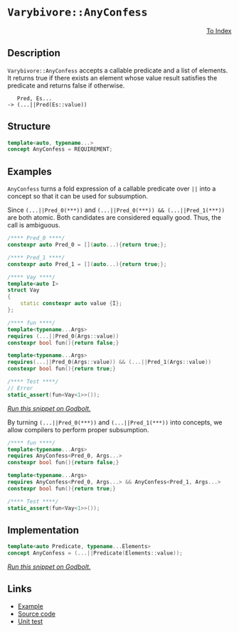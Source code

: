 <!-- Copyright 2024 Feng Mofan
SPDX-License-Identifier: Apache-2.0 -->

# `Varybivore::AnyConfess`

<p style='text-align: right;'><a href="../../concepts.md#varybivore-any-confess">To Index</a></p>

## Description

`Varybivore::AnyConfess` accepts a callable predicate and a list of elements.
It returns true if there exists an element whose value result satisfies the predicate and returns false if otherwise.

<pre><code>   Pred, Es...
-> (...||Pred(Es::value))</code></pre>

## Structure

```C++
template<auto, typename...>
concept AnyConfess = REQUIREMENT;
```

## Examples

`AnyConfess` turns a fold expression of a callable predicate over `||` into a concept so that it can be used for subsumption.

Since `(...||Pred_0(***))` and `(...||Pred_0(***)) && (...||Pred_1(***))` are both atomic.
Both candidates are considered equally good.
Thus, the call is ambiguous.

```C++
/**** Pred_0 ****/
constexpr auto Pred_0 = [](auto...){return true;};

/**** Pred_1 ****/
constexpr auto Pred_1 = [](auto...){return true;};

/**** Vay ****/
template<auto I>
struct Vay
{
    static constexpr auto value {I};
};

/**** fun ****/
template<typename...Args>
requires (...||Pred_0(Args::value))
constexpr bool fun(){return false;}

template<typename...Args>
requires(...||Pred_0(Args::value)) && (...||Pred_1(Args::value))
constexpr bool fun(){return true;}

/**** Test ****/
// Error
static_assert(fun<Vay<1>>());
```

[*Run this snippet on Godbolt.*](https://godbolt.org/#z:OYLghAFBqd5QCxAYwPYBMCmBRdBLAF1QCcAaPECAMzwBtMA7AQwFtMQByARg9KtQYEAysib0QXACx8BBAKoBnTAAUAHpwAMvAFYTStJg1DIApACYAQuYukl9ZATwDKjdAGFUtAK4sGIAMwapK4AMngMmAByPgBGmMQgZgCspAAOqAqETgwe3r4BQemZjgJhEdEscQnJtpj2JQxCBEzEBLk%2BfoG19dlNLQRlUbHxiSkKza3t%2BV3j/YMVVaMAlLaoXsTI7BwA9ABU%2B7sA1MrEmOgA%2BhqHB7vbJhoAgmgM45iqqcSHTF5Ex6cXVxM/gAIocTEkrElgRBvkQAHQIpYmADsFlOBHWDEOBGIXkwQKsyOBBPuD1JewOfzO5y41wOd0ez1e70%2BsNQVIutKBoPBkOhbIRcKRqPRmOxuPx/kJxKlpPJN0OADUmABPOn7BkPAiYFipAzaoFuNmHACSQOwpPGuIcStVctRpMOTsOs0cyEOTO1LK%2BP3ZADcxHiwaizUSSY8UTKrBHHhT9ocqF4sTdNdrdfrJW4CCrUoxWJhBQ9iMAFObSacAI5ePCnBSHCCClFuJsnakaCBFksgEAB7yYJZIxkCZkfQ4xVCeBNJiDCtGYDHELFUMRKElhmNanV6pgG/xZnN5tiF4ul/wWx6V6u1hsIpst/6XDsn7u9vEDsFmABs5k/9cbyObADW05J8ux7QN%2B0HJ5hy9Udx0nRMGBnFE5wXLEcTxNdiQ3OMjgAFUwcZ1VucltkObBiGIEhLWaN1ziYBQlFaagk0NZUVUNLgyzPGckSlDgVloTgkl4PwOC0UhUE4ZtLGsF01g2TAP38HhSAITQBJWABrEAkk/OEAA5PykJJkU/SQAE5/DMsx/H0ThJF4FgJA0IIxIkqSOF4BQQCCdTxIE0g4FgGBEBANYCFSH5yEoNBdToeJInzThVCMgBaczDmAZB3SkOEzF4M5CBIPB0D0fhBBEMR2CkGRBEUFR1AC0hdC4UgAHdiCYVJOB4QThNEjTJM4AB5H4ooIQ5UCoQ5Us/DLJCynLDjysx6w8eL6E%2BcwVKWXh/K0FYICQOLUgSsgKAgU7zpAYApDMPg6G1YgfIgGIhpicIWhVXreE%2B5hiBVEaYm0TAHF%2B0g4rYQQRoYWgfuarAYi8YAjVoWgfO4XgsBYQxgHERGazBxw/UIoa3jBn4tlU8JtSE5raDwGIusBjwsCGnE8GcrHSFJ4hxyUYEdTxxmjA0lYqAMEtFTwTB2pG3MxNUirhFEcRapVhq1CG1r9DxlBrGsfQmZ8yAVlQVIGkxtLxnQblTFkywzA8vniFKsmze6YnshcBh3E8Do9FCcIhkqEY2qKLIBCmPwI4yKOGHmYYEjauxvYEPpJgD/JU7qdPGgmAYQ4WcPbELmO9FmVok7DlOVgUBTNgkfqOBE0h3N4TzZvSzLstyyR8vrXBiu22yuD2tTxZWBBMCYLAEhnUgdMkfw4Ss5FJA0SQzEkT9XL0iz7I4RzSGc/wzDhfxP2RAz/AMpIki4ayLIM9uhs87zfMngKjtC47wvGtFS610tpJTYClHui1kAGCMCtCycIuBwgkkVIgbsyptRVlVdW0hNZKG1s1XQD1OrdV%2Bi3NuHdhocDGpFH4U0ZpzQWh6GBwA4EIKQetVAm14jKTMBPA6gV/4gPiDFK6nCzpbRQMwrgFkuBBBoLQZ6r13rNX%2Bt9CGqjAbA1BuDHmUNGAEFhvDIaSMUZowxhDHGIstgSXwKcBweBSaY2QaoSm2oIa0zqENRmzNvps2sftN23NVJ8wFpgIWuMjCi1AD/PgUsFAyzlgrRgENMFqxqjg2QWsmoSUIXrMWDsrCWGNjEU2i8LZW04DbAgdsQQFOsM7Turt3alPrnnexzgICuArm1YO5Rk56Ejg0bpaR44NBrosXOPQM7l2zrHL27SC5zGLv01OMy8hzKrkXPptdm6rHWE3ceR9yHv04N3eamVoF41YYgq4EBh6oOUuPfaU9SAzzniMReOlZFBHpifM%2BSQ4SWSSBZMwIKvwGSfuZN%2BzUP62C/vw3%2B8B/4RQmiIoRxAwFbBaCwTKLAFB%2BndH6aRcIMzjEKvgVBpVyqyCwekuq8g8HZJ0AEDqXUepYzIYNGFo1AGTWmrNXF%2BLCXEtJZNCAG1xHcJ2v4Ph4sgonTEedNFiqJEEtSKkc4RKLLnFFecVQUL5GKMoMoiSGiEaqTNVo4mEM9EwzhgjGxmBkaozEOYnmljIn%2BNILY72jjyYuOQFTdxghPEMyZizFUfiOaBIhiEjIYThaRPCNEw6sSmDS1lvLRWKSaVpIkBk%2BqjKdYsuYQbR2NhvEtMkpbbImNti2zLYUiwDTJJNKwFWtOCzfb%2B3WUHP24zS6DOyMModpRlk7MmfnTObRZmVzaQ0adA6U5l36MMzZS7dkN32TVTl0KPKnP1YtPFBLDhapJTuQiYr7kkEebKn%2B09Z7z0oC3P5AQL6QtsmYL9XADIaE/MCvdndOCfz8i85eq8n7323v4JIf7bJmSPv4Ll%2B6vLf0Oi3AqgHKHPPvbzeImRnCSCAA)

By turning `(...||Pred_0(***))` and `(...||Pred_1(***))` into concepts, we allow compilers to perform proper subsumption.

```C++
/**** fun ****/
template<typename...Args>
requires AnyConfess<Pred_0, Args...>
constexpr bool fun(){return false;}

template<typename...Args>
requires AnyConfess<Pred_0, Args...> && AnyConfess<Pred_1, Args...>
constexpr bool fun(){return true;}

/**** Test ****/
static_assert(fun<Vay<1>>());
```

## Implementation

```C++
template<auto Predicate, typename...Elements>
concept AnyConfess = (...||Predicate(Elements::value));
```

[*Run this snippet on Godbolt.*](https://godbolt.org/#z:OYLghAFBqd5QCxAYwPYBMCmBRdBLAF1QCcAaPECAMzwBtMA7AQwFtMQByARg9KtQYEAysib0QXACx8BBAKoBnTAAUAHpwAMvAFYTStJg1DIApACYAQuYukl9ZATwDKjdAGFUtAK4sGIAMwapK4AMngMmAByPgBGmMQBAKykAA6oCoRODB7evgFBaRmOAmER0SxxCf7JdpgOWUIETMQEOT5%2BgbaY9sUMjc0EpVGx8Um2TS1teZ0KE4PhwxWj1QCUtqhexMjsHAD0AFSHR8cnp0e7JhoAggdHANQAkiwp9GyCTL13xxfXt2f/Zx%2BV0uVwImGeBjBJn8biYXiId2UxEw%2BFEYNIdwIAE8UoxWJgAHRE7CvRgEBTQ7AgtAMbYpAh3K4MLEeBhUTAKBR3aEAETuECJBJMAHY3CK3EiUXg0ZgICTwWSFCAQAA3MReTArFbQqzXEF/AHnfXHO4AFQ55K%2BRt%2BhpOQON90l6AA%2BhorYcgTTZphVCliHc4Qina7uf4%2BSZElZEjyIIHUILtcKLMiCJsGJjiBqdSKedm9TbHciXVx3ftPQJvb7/XHEUXnSXedzIxGY3GEyLk5hU8R0wRM5hs8Lc/5dcCC4c7gA1JhY0tAsEQj4DmE1h6UkGzTMOKczkEdkF3Q93WYfaV3L1gqsB%2BGoO5q7yYblJtdDvPA18jvfj/Z3KhedPfCCC4vEu0JuNiuLMGwgpXMQwAUv4VLXMiACOXh4MiXJMiyAjspyYHBkEjJwQogrrtcF4%2Bn6dwxKgni/v%2BECJp23bplQYhKIOub5qC4IgVCMIQXi0FErB8HkbBmBoRhHKMsyrJ4QhEp1kRYmkUSlLcmYABs5jaXJOFshySnBlwGJqWRiHUhWl7UbR9F/gwTEdimaYZlmn6vjxBpmhac4bk0jjIM6TCcvEBDUP%2BYHTliYFcOuiFMdqI4cGstCcIkvB%2BBwWikKgnBipY1jHhsWyPuY/g8KQBCaKlawANYgIk2kEgAHNpUiJMK2mSAAnP43VmP4%2BicJIvAsBIGhBNluX5RwvBKkENU5alpBwLAMCICAGwECk8LkJQaDPHQ8SRPinCqO1AC0PV3MAyDIHcUgEmYvBSkQxB4Ogej8IIIhiOwUgyIIigqOoK2kLoZkAO7EEwKScDwaUZVltV5ZwADy8J7QyqBUHcl3aTdkh3Q9T2SC9/IeMd9D%2BhVXArLwy1aGsEBIEdKQnWQFAQBzXMgMAUhmHwdBgsQSoQDEaMxOEzRYojvAy8wxBYhjMTaHUy1VUdbwEBjDC0PLENYDEXjALCtC0Eq3C8FgLCGMA4jGzJ9QqhyaM%2BnU8I7FV4RgulEO0HgMRwyrHhYGjfZ4BNNukG7xC0UoPLgg7QdGLVaxUAY8GTngmDQxjkEK8DwiiOIQO/fIShqGjUP6A7KDWNY%2BjB0qkBrKg9JZNbV2zOgvKmEVlhmLN8efVgbdMV0PRZC4DDuJ47R6KECzlJUeiFJkAhTH4Zmb70Qxr6MZm1PUAj9JMi95Cf3Saw0cyHyMCQn3MO96CeLSP0sz9rAopXbBIZGHBMqkBmrwOaBNrq3Xuo9Z6Zh%2BS4EICQLSlVGbVQzmsBAmAmBYASFPRqkh/AEn6sKSQGhJBmEkNpKazVeojQ4GNUgE1/BmAJP4bSwpWr%2BFaokRIXABq9VaqAtGc0FogCWhnNam02bbWxvtHmfNaZnTYBdKBJNkAGCME9XqBIuAElyu9EgX0fqyH%2BuXaQldQY1whroYWsN4YKyASAsB6MOBY12vCO4eNIFE1uhoh22jdH6KpqgGm8QUFmDQczVaMjFHxAOrzUJnNaYoE0YLXqXAgg0FoGLCWUsIZKzlsXQpKs1YawcMXHWZJ9aGzRibM2FsrbFztqnHYuV8DIldu7CGntkDe2Ln7boaMg4hzluHNpTNPoxyqvHROmBk72yMGnUAK1M7ZwULnfOhdGDF0rmYwGFjZBWPBrlWx9d06DysJYFuMRJ4dy7hWTgvcCD9zDJc6wI9wFjy%2Bu7du0877OAgK4N%2BZkV5lCfhvdIW9shX13qkKFB9V4QpvjPc%2Br9YXv1vmfPoD8kXf3fui3IcKP7zHBfihm6xNgAIpQHZxIjOA%2BOJueNJgS9FujlPgD6KCGZMwwaQLBODRj4MmkEAOjDmGJAJH1RIvUzCyp0q1fhPVhEQ1EbYcR6DVlSPgDInaOMElxOIMonYzQWC3RYAoFUj0VRcB0ZCC0b1OVGO%2BmZPZZcDkl2ObXAIpB7EIxtk41GqrMZyNxvjVQ5rLXWttQSe1swQlhLpkNfwUTJGxKSVzA1GaUlWpSCkZ0NrerOjjQQZ0EaLGi3iHk6WssVbFNrardWmtKmhN1jUo27TMCm3NmIJpscWlLImaQDpd83bWwMaoL2YIBmCCGYHYOoccIRwhlHaZvBZnpHmSnJZ4QVksz4OszZBci6xzdQDCQhyQbVxOToH1aTG5DxsCMu5eUHkMGtrsPuD6rkWE%2BXlb5E94C/yxb0OeC8iXL3nl/dee8EVZBBfCooWRoPH3%2Bdii%2BrQMUooBTigYKHn7jAGAhkl%2BHAGUrKmR2lQbZoMvLXcC1Vq7wxpLQgp1SbUG8tWZg7BuDKBAPFQEVhSqhpmFE1wVqGhtIypVTR%2Ba6qJFcdIAQoh/CeEUOqJJoa3V6H%2BGo%2BAzgnGWZANejJ/TcnolajjlW2ekggA%3D%3D%3D)

## Links

- [Example](../../../code/facilities/concepts/varybivore/any_confess/implementation.hpp)
- [Source code](../../../../conceptrodon/varybivore/concepts/any_confess.hpp)
- [Unit test](../../../../tests/unit/concepts/varybivore/any_confess.test.hpp)

